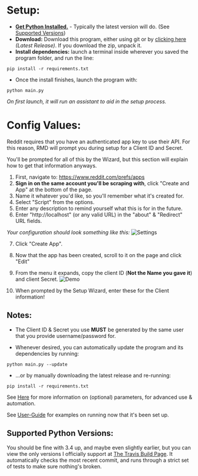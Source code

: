 # Setup:
+ **[Get Python Installed.](https://www.python.org/downloads/)** - Typically the latest version will do. 
(See [Supported Versions](#supported-python-versions))
+ **Download:** Download this program, either using git or by [clicking here](https://github.com/shadowmoose/RedditDownloader/releases/latest) *(Latest Release)*. If you download the zip, unpack it.
+ **Install dependencies:** launch a terminal inside wherever you saved the program folder, and run the line:

```pip install -r requirements.txt```

+ Once the install finishes, launch the program with:

```python main.py```

*On first launch, it will run an assistant to aid in the setup process.*

# Config Values:
Reddit requires that you have an authenticated app key to use their API. For this reason, RMD will prompt you during setup for a Client ID and Secret.

You'll be prompted for all of this by the Wizard, but this section will explain how to get that information anyways.

1. First, navigate to: https://www.reddit.com/prefs/apps
2. **Sign in on the same account you'll be scraping with**, click "Create and App" at the bottom of the page.
3. Name it whatever you'd like, so you'll remember what it's created for.
4. Select "Script" from the options.
5. Enter any description to remind yourself what this is for in the future.
6. Enter "http://localhost" (or any valid URL) in the "about" & "Redirect" URL fields.

*Your configuration should look something like this:*
![Settings](https://i.imgur.com/jy9Ok7v.png)

7. Click "Create App".

8. Now that the app has been created, scroll to it on the page and click "Edit"
9. From the menu it expands, copy the client ID (**Not the Name you gave it**) and client Secret.
![Demo](https://i.imgur.com/c6IxGmv.png)

10. When prompted by the Setup Wizard, enter these for the Client information!

## Notes:
* The Client ID & Secret you use **MUST** be generated by the same user that you provide username/password for.

* Whenever desired, you can automatically update the program and its dependencies by running:

```python main.py --update```

* ...or by manually downloading the latest release and re-running:

```pip install -r requirements.txt```

See [Here](../Arguments.md) for more information on (optional) parameters, for advanced use & automation.

See [User-Guide](./User_Guide.md) for examples on running now that it's been set up.

## Supported Python Versions:
You should be fine with 3.4 up, and maybe even slightly earlier, but you can view the only versions I officially support at [The Travis Build Page](https://travis-ci.org/shadowmoose/RedditDownloader). It automatically checks the most recent commit, and runs through a strict set of tests to make sure nothing's broken.
